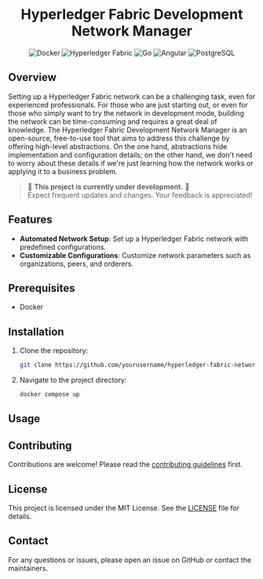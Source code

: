 <h1 align="center">
  Hyperledger Fabric Development Network Manager
  <br>
</h1>

<p align="center">
    <img alt="Docker" src="https://img.shields.io/badge/Docker-2496ED?style=for-the-badge&logo=docker&logoColor=white" />
    <img alt="Hyperledger Fabric" src="https://img.shields.io/badge/Hyperledger_Fabric-2.0-ff69b4?style=for-the-badge&logo=hyperledger&logoColor=white" />
    <img alt="Go" src="https://img.shields.io/badge/Go-00ADD8?style=for-the-badge&logo=go&logoColor=white" />
    <img alt="Angular" src="https://img.shields.io/badge/Angular-20232f?style=for-the-badge&logo=angular&logoColor=red" />
    <img alt="PostgreSQL" src="https://img.shields.io/badge/PostgreSQL-336791?style=for-the-badge&logo=postgresql&logoColor=white" />
</p>

## Overview

Setting up a Hyperledger Fabric network can be a challenging task, even for experienced professionals. For those who are just starting out, or even for those who simply want to try the network in development mode, building the network can be time-consuming and requires a great deal of knowledge. The Hyperledger Fabric Development Network Manager is an open-source, free-to-use tool that aims to address this challenge by offering high-level abstractions. On the one hand, abstractions hide implementation and configuration details; on the other hand, we don't need to worry about these details if we're just learning how the network works or applying it to a business problem.

> 🚧 **This project is currently under development.** 🚧  
> Expect frequent updates and changes. Your feedback is appreciated!

## Features

- **Automated Network Setup**: Set up a Hyperledger Fabric network with predefined configurations.
- **Customizable Configurations**: Customize network parameters such as organizations, peers, and orderers.

## Prerequisites

- Docker

## Installation

1. Clone the repository:
    ```sh
    git clone https://github.com/yourusername/hyperledger-fabric-network-manager.git
    ```
2. Navigate to the project directory:
    ```sh
    docker compose up
    ```

## Usage


## Contributing

Contributions are welcome! Please read the [contributing guidelines](CONTRIBUTING.md) first.

## License

This project is licensed under the MIT License. See the [LICENSE](LICENSE) file for details.

## Contact

For any questions or issues, please open an issue on GitHub or contact the maintainers.
